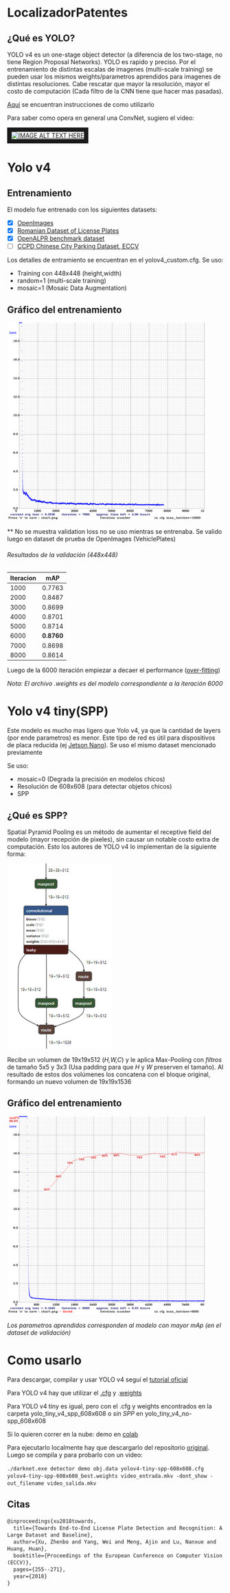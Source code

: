 # LocalizadorPatentes

## ¿Qué es YOLO?

YOLO v4 es un one-stage object detector (a diferencia de los two-stage, no tiene Region Proposal Networks). YOLO es rapido y preciso.
Por el entrenamiento de distintas escalas de imagenes (multi-scale training) se pueden usar los mismos weights/parametros aprendidos para imagenes de distintas resoluciones. Cabe rescatar que mayor la resolución, mayor el costo de computación (Cada filtro de la CNN tiene que hacer mas pasadas). 

[Aquí](#uso) se encuentran instrucciones de como utilizarlo


Para saber como opera en general una ConvNet, sugiero el video:

<a href="http://www.youtube.com/watch?feature=player_embedded&v=3feOkIinEig
" target="_blank"><img src="http://img.youtube.com/vi/3feOkIinEig/0.jpg" 
alt="IMAGE ALT TEXT HERE" width="240" height="180" border="10" /></a>

# Yolo v4

## Entrenamiento

El modelo fue entrenado con los siguientes datasets:
- [x] [OpenImages](https://storage.googleapis.com/openimages/web/download.html)
- [x] [Romanian Dataset of License Plates](https://github.com/RobertLucian/license-plate-dataset)
- [x] [OpenALPR benchmark dataset](https://github.com/openalpr/benchmarks)
- [ ] [CCPD Chinese City Parking Dataset, ECCV](https://github.com/detectRecog/CCPD)

Los detalles de entramiento se encuentran en el yolov4_custom.cfg.
Se uso:
* Training con 448x448 (height,width)
* random=1 (multi-scale training)
* mosaic=1 (Mosaic Data Augmentation)

## Gráfico del entrenamiento
<img src="yolo_v4_448x448/training_chart.png" width="460" height="460">

** No se muestra validation loss no se uso mientras se entrenaba. Se valido luego en dataset de prueba de OpenImages (VehiclePlates)

###### Resultados de la validación (448x448)

| Iteracion  | mAP |
| ----------- | ----------- |
| 1000  | 0.7763  |
| 2000  | 0.8487  |
| 3000  | 0.8699  |
| 4000  | 0.8701  |
| 5000  | 0.8714  |
| 6000  | **0.8760**  |
| 7000  | 0.8698  |
| 8000  | 0.8614  |

Luego de la 6000 iteración empiezar a decaer el performance ([over-fitting](https://en.wikipedia.org/wiki/Overfitting))

*Nota: El archivo .weights es del modelo correspondiente a la iteración 6000*

# Yolo v4 tiny(SPP)

Este modelo es mucho mas ligero que Yolo v4, ya que la cantidad de layers (por ende parametros) es menor. Este tipo de red es útil para dispositivos de placa reducida (ej [Jetson Nano](https://www.nvidia.com/en-us/autonomous-machines/embedded-systems/jetson-nano/)). Se uso el mismo dataset mencionado previamente

Se uso:
* mosaic=0 (Degrada la precisión en modelos chicos)
* Resolución de 608x608 (para detectar objetos chicos) 
* SPP


## ¿Qué es SPP?

Spatial Pyramid Pooling es un método de aumentar el receptive field del modelo (mayor recepción de pixeles), sin causar un notable costo extra de computación. Esto los autores de YOLO v4 lo implementan de la siguiente forma:

<img src="yolo_tiny_v4_spp_608x608/imgs/SPP.png">

Recibe un volumen de 19x19x512 (*H,W,C*) y le aplica Max-Pooling con *filtros* de tamaño 5x5 y 3x3 (Usa padding para que *H* y *W* preserven el tamaño). Al resultado de estos dos volúmenes los concatena con el bloque original, formando un nuevo volumen de 19x19x1536

## Gráfico del entrenamiento

<img src="yolo_tiny_v4_spp_608x608/imgs/chart_yolov4-tiny-spp-608x608.png" width="460" height="460">

*Los parametros aprendidos corresponden al modelo con mayor mAp (en el dataset de validación)*

# <a name="uso"></a> Como usarlo

Para descargar, compilar y usar YOLO v4 seguí el [tutorial oficial](https://github.com/AlexeyAB/darknet)

Para YOLO v4 hay que utilizar el [.cfg](yolo_v4_448x448/yolov4-custom.cfg) y .[weights](https://ufile.io/3fbpbqfh)

Para YOLO v4 tiny es igual, pero con el .cfg y weights encontrados en la carpeta yolo_tiny_v4_spp_608x608 o *sin SPP* en yolo_tiny_v4_no-spp_608x608 

Si lo quieren correr en la nube: demo en [colab](https://colab.research.google.com/drive/12SimiWuyrB5hcxjJOJGTmxBblwI0-W5G?usp=sharing)

Para ejecutarlo localmente hay que descargarlo del repositorio [original](https://github.com/AlexeyAB/darknet). Luego se compila y para probarlo con un video: 

`./darknet.exe detector demo obj.data yolov4-tiny-spp-608x608.cfg yolov4-tiny-spp-608x608_best.weights video_entrada.mkv -dont_show -out_filename video_salida.mkv`

## Citas

```
@inproceedings{xu2018towards,
  title={Towards End-to-End License Plate Detection and Recognition: A Large Dataset and Baseline},
  author={Xu, Zhenbo and Yang, Wei and Meng, Ajin and Lu, Nanxue and Huang, Huan},
  booktitle={Proceedings of the European Conference on Computer Vision (ECCV)},
  pages={255--271},
  year={2018}
}
```
